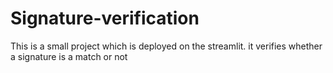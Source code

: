 # Signature-verification
This is a small project which is deployed on the streamlit. it verifies whether a signature is a match or not 
